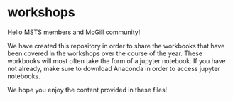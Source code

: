 # workshops

Hello MSTS members and McGill community!

We have created this repository in order to share the workbooks that have been covered in the workshops over the course of the year.
These workbooks will most often take the form of a jupyter notebook. If you have not already, make sure to download Anaconda in order to access
jupyter notebooks. 

We hope you enjoy the content provided in these files!
